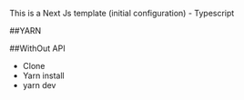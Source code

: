 This is a Next Js template (initial configuration)  - Typescript 

##YARN

##WithOut API

- Clone
- Yarn install
- yarn dev
